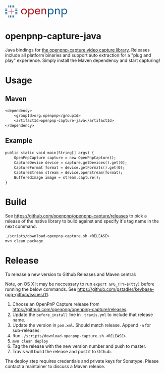 ![OpenPNP Logo](https://raw.githubusercontent.com/openpnp/openpnp-logo/develop/logo_small.png)

# openpnp-capture-java

Java bindings for [the openpnp-capture video capture library](https://github.com/openpnp/openpnp-capture). Releases include all platform binaries
and support auto extraction for a "plug and play" experience. Simply install the Maven dependency
and start capturing!

# Usage

## Maven

```
<dependency>
	<groupId>org.openpnp</groupId>
	<artifactId>openpnp-capture-java</artifactId>
</dependency>
```

## Example
```
public static void main(String[] args) {
    OpenPnpCapture capture = new OpenPnpCapture();
    CaptureDevice device = capture.getDevices().get(0);
    CaptureFormat format = device.getFormats().get(0);
    CaptureStream stream = device.openStream(format);
    BufferedImage image = stream.capture();
}
```

# Build
See https://github.com/openpnp/openpnp-capture/releases to pick a release of the native
library to build against and specify it's tag name in the next command.

```
./scripts/download-openpnp-capture.sh <RELEASE>
mvn clean package
```

# Release

To release a new version to Github Releases and Maven central:

Note, on OS X it may be neccessary to run `export GPG_TTY=$(tty)` before running
the below commands. See https://github.com/pstadler/keybase-gpg-github/issues/11.

1. Choose an OpenPnP Capture release from https://github.com/openpnp/openpnp-capture/releases.
2. Update the `before_install` line in `.travis.yml` to include that release name.
3. Update the version in `pom.xml`. Should match release. Append `-n` for sub-releases.
4. Run `./scripts/download-openpnp-capture.sh <RELEASE>`
5. `mvn clean deploy`
6. Tag the release with the new version number and push to master.
7. Travis will build the release and post it to Github.

The deploy step requires credentials and private keys for Sonatype. Please contact
a maintainer to discuss a Maven release.
